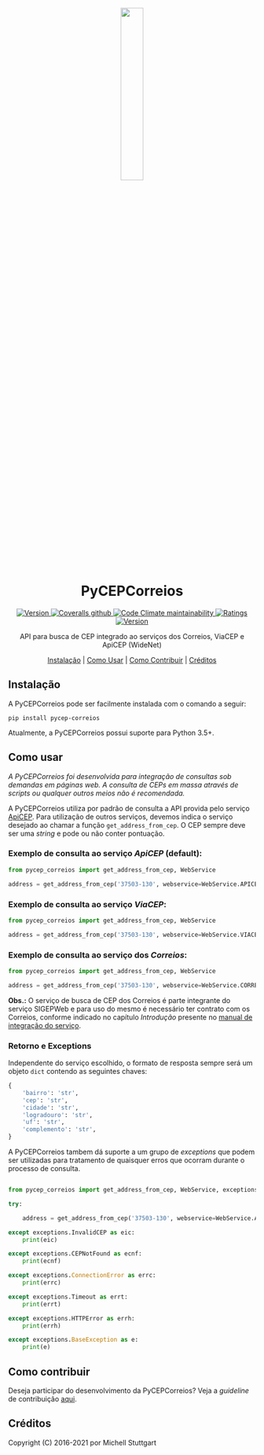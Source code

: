 
<h1 align="center">
  <br>
  <a href="https://pypi.org/project/pycep-correios/">
  <img src="https://raw.githubusercontent.com/mstuttgart/pycep-correios/develop/.img/logo.jpg" width="30%"></a>
  <br>
  PyCEPCorreios
  <br>
</h1>

<p align="center">
  <a href="https://github.com/mstuttgart/pycep-correios/actions?query=workflow%3A%22Github+CI%22">
    <img src="https://img.shields.io/github/workflow/status/mstuttgart/pycep-correios/Github%20CI/develop?label=Github%20CI&logo=Github&style=flat-square" alt="Version">
  </a>
  <a href="https://coveralls.io/github/mstuttgart/pycep-correios">
    <img alt="Coveralls github" src="https://img.shields.io/coveralls/github/mstuttgart/pycep-correios?style=flat-square">
  </a>
  <a href="https://codeclimate.com/github/mstuttgart/pycep-correios">
      <img alt="Code Climate maintainability" src="https://img.shields.io/codeclimate/maintainability/mstuttgart/pycep-correios.svg?style=flat-square">
  </a>
  <a href="https://pypi.org/project/pycep-correios">
      <img src="https://img.shields.io/pypi/v/pycep-correios.svg?style=flat-square" alt="Ratings">
  </a>
  <a href="https://pypi.org/project/pycep-correios/">
      <img src="https://img.shields.io/pypi/pyversions/pycep-correios.svg?style=flat-square" alt="Version">
  </a>
</p>

<p align="center">API para busca de CEP integrado ao serviços dos Correios, ViaCEP e ApiCEP (WideNet)</p>

<p align="center">
  <a href="#instalação">Instalação</a> |
  <a href="#como-usar">Como Usar</a> |
  <a href="#como-contribuir">Como Contribuir</a> |
  <a href="#créditos">Créditos</a>
</p>


## Instalação

A PyCEPCorreios pode ser facilmente instalada com o comando a seguir:

```
pip install pycep-correios
```

Atualmente, a PyCEPCorreios possui suporte para Python 3.5+.

## Como usar

*A PyCEPCorreios foi desenvolvida para integração de consultas sob demandas em páginas web. A consulta de CEPs em massa através de *scripts* ou qualquer outros meios não é recomendada.*

A PyCEPCorreios utiliza por padrão de consulta a API provida pelo serviço [ApiCEP](https://apicep.com/). Para utilização de outros serviços, devemos indica o serviço desejado ao chamar a função `get_address_from_cep`. O CEP sempre deve ser uma *string* e pode ou não conter pontuação.

### Exemplo de consulta ao serviço *ApiCEP* (default):


```python
from pycep_correios import get_address_from_cep, WebService

address = get_address_from_cep('37503-130', webservice=WebService.APICEP)
```

### Exemplo de consulta ao serviço *ViaCEP*:


```python
from pycep_correios import get_address_from_cep, WebService

address = get_address_from_cep('37503-130', webservice=WebService.VIACEP)
```

### Exemplo de consulta ao serviço dos *Correios*:

```python
from pycep_correios import get_address_from_cep, WebService

address = get_address_from_cep('37503-130', webservice=WebService.CORREIOS)
```

**Obs.:** O serviço de busca de CEP dos Correios é parte integrante do serviço SIGEPWeb e para uso do mesmo é necessário ter contrato com os Correios, conforme indicado no capítulo *Introdução* presente no [manual de integração do serviço](http://www.corporativo.correios.com.br/encomendas/sigepweb/doc/Manual_de_Implementacao_do_Web_Service_SIGEP_WEB.pdf).

### Retorno e Exceptions

Independente do serviço escolhido, o formato de resposta sempre será um objeto `dict` contendo as seguintes chaves:

```python
{
    'bairro': 'str',
    'cep': 'str',
    'cidade': 'str',
    'logradouro': 'str',
    'uf': 'str',
    'complemento': 'str',
}
```

A PyCEPCorreios tambem dá suporte a um grupo de *exceptions* que podem ser utilizadas para tratamento de quaisquer erros que ocorram durante o processo de consulta.

```python

from pycep_correios import get_address_from_cep, WebService, exceptions

try:

    address = get_address_from_cep('37503-130', webservice=WebService.APICEP)

except exceptions.InvalidCEP as eic:
    print(eic)

except exceptions.CEPNotFound as ecnf:
    print(ecnf)

except exceptions.ConnectionError as errc:
    print(errc)

except exceptions.Timeout as errt:
    print(errt)

except exceptions.HTTPError as errh:
    print(errh)

except exceptions.BaseException as e:
    print(e)

```

## Como contribuir

Deseja participar do desenvolvimento da PyCEPCorreios? Veja a *guideline* de contribuição [aqui](https://github.com/mstuttgart/pycep-correios/blob/develop/CONTRIBUTING.md).

## Créditos

Copyright (C) 2016-2021 por Michell Stuttgart
